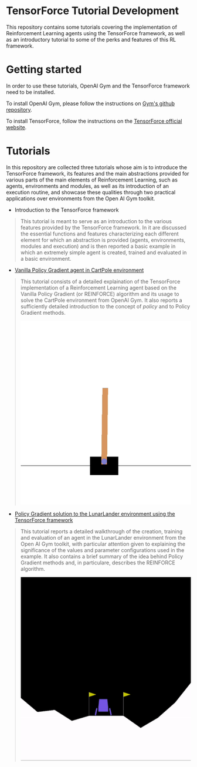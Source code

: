 # TensorForce Tutorial Development

This repository contains some tutorials covering the implementation of Reinforcement Learning agents using the TensorForce framework, as well as an introductory tutorial to some of the perks and features of this RL framework.

# Getting started

In order to use these tutorials, OpenAI Gym and the TensorForce framework need to be installed.

To install OpenAI Gym, please follow the instructions on [Gym's github repository](https://github.com/openai/gym).

To install TensorForce, follow the instructions on the [TensorForce official website](https://tensorforce.readthedocs.io/en/latest/basics/installation.html).

# Tutorials

In this repository are collected three tutorials whose aim is to introduce the TensorForce framework, its features and the main abstractions provided for various parts of the main elements of Reinforcement Learning, such as agents, environments and modules, as well as its introduction of an execution routine, and showcase these qualities through two practical applications over environments from the Open AI Gym toolkit.

* Introduction to the TensorForce framework
 > This tutorial is meant to serve as an introduction to the various features provided by the TensorForce framework. In it are discussed the essential functions and features characterizing each different element for which an abstraction is provided (agents, environments, modules and execution) and is then reported a basic example in which an extremely simple agent is created, trained and evaluated in a basic environment.

* [Vanilla Policy Gradient agent in CartPole environment](https://github.com/Emanuele-M/Progetto-Tesi-Tensorforce/blob/main/Vanilla%20Policy%20Gradient%20-%20CartPole/Policy%20Gradient%20agent%20implementation%20in%20TensorForce.ipynb)
 > This tutorial consists of a detailed explaination of the TensorForce implementation of a Reinforcement Learning agent based on the Vanilla Policy Gradient (or REINFORCE) algorithm and its usage to solve the CartPole environment from OpenAI Gym. It also reports a sufficiently detailed introduction to the concept of *policy* and to Policy Gradient methods.
 > <div><img src="./78819170-cb8f0780-79a3-11ea-8ad6-069968da4d14.gif", width=500px, height=500px></div>

* [Policy Gradient solution to the LunarLander environment using the TensorForce framework](https://github.com/Emanuele-M/Introductory-Tutorials-to-the-TensorForce-framework/blob/main/Policy%20Gradient%20-%20LunarLander/Policy%20Gradient%20solution%20to%20the%20LunarLander%20environment%20using%20the%20TensorForce%20framework.ipynb)
 > This tutorial reports a detailed walkthrough of the creation, training and evaluation of an agent in the LunarLander environment from the Open AI Gym toolkit, with particular attention given to explaining the significance of the values and parameter configurations used in the example. It also contains a brief summary of the idea behind Policy Gradient methods and, in particulare, describes the REINFORCE algorithm.
 > <div><img src="./3.gif", width=500px, height=500px></div>
